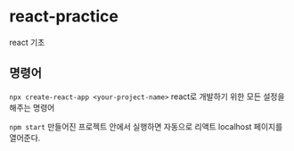 # react-practice
react 기초

## 명령어
`npx create-react-app <your-project-name>`
react로 개발하기 위한 모든 설정을 해주는 명령어

`npm start`
만들어진 프로젝트 안에서 실행하면 자동으로 리액트 localhost 페이지를 열어준다.
